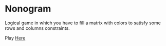 # Nonogram

Logical game in which you have to fill a matrix with colors to satisfy some rows and columns constraints.

Play [Here](https://carpathianlynx.github.io/nonogram/)
